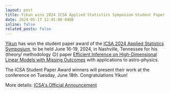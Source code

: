 ```yaml
---
layout: post
title: Yikun wins 2024 ICSA Applied Statistics Symposium Student Paper Award
date: 2024-05-17 12:41:00-0400
inline: false
related_posts: false
---
```


[Yikun](https://zhangyk8.github.io) has won the student paper award of the [ICSA 2024 Applied Statistics Symposium](https://symposium2024.icsa.org), to be held June 16-19, 2024, in Nashville, Tennessee for his (theory/ methodology 😉) paper [Efficient Inference on High-Dimensional Linear Models with Missing Outcomes](https://arxiv.org/abs/2309.06429) with applications to astro-physics.

The ICSA Student Paper Award winners will present their work at the conference on Tuesday, June 18th. Congratulations Yikun!

More details: [ICSA's Official Announcement](https://symposium2024.icsa.org/student-paper-winners/)
